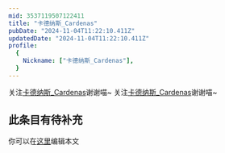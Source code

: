 ```yaml
---
mid: 3537119507122411
title: "卡德纳斯_Cardenas"
pubDate: "2024-11-04T11:22:10.411Z"
updatedDate: "2024-11-04T11:22:10.411Z"
profile:
  {
    Nickname: ["卡德纳斯_Cardenas"],
  }
---
```


关注[卡德纳斯_Cardenas](https://space.bilibili.com/3537119507122411)谢谢喵~ 关注[卡德纳斯_Cardenas](https://space.bilibili.com/3537119507122411)谢谢喵~

## 此条目有待补充
你可以在[这里](https://github.com/Yuhanawa/VTuber.ICU-Content/edit/master/v/卡德纳斯_Cardenas/index.md)编辑本文
